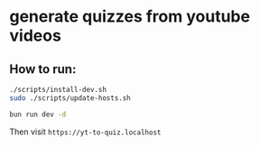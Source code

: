 # generate quizzes from youtube videos

## How to run:

```sh
./scripts/install-dev.sh
sudo ./scripts/update-hosts.sh

bun run dev -d
```

Then visit `https://yt-to-quiz.localhost`
